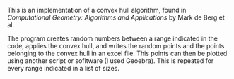 This is an implementation of a convex hull algorithm, found in *Computational
Geometry: Algorithms and Applications* by Mark de Berg et al.

The program creates random numbers between a range indicated in the code,
applies the convex hull, and writes the random points and the points
belonging to the convex hull in an excel file. This points can then be
plotted using another script or sofltware (I used Geoebra). This is repeated
for every range indicated in a list of sizes.
